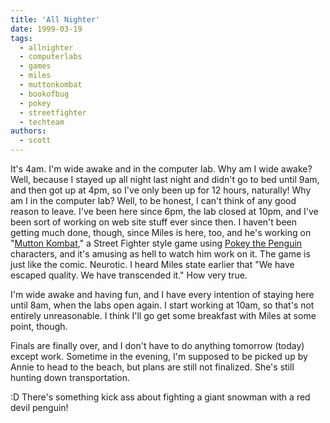 ```yaml
---
title: 'All Nighter'
date: 1999-03-19
tags:
  - allnighter
  - computerlabs
  - games
  - miles
  - muttonkombat
  - bookofbug
  - pokey
  - streetfighter
  - techteam
authors:
  - scott
---
```


It's 4am. I'm wide awake and in the computer lab. Why am I wide awake? Well, because I stayed up all night last night and didn't go to bed until 9am, and then got up at 4pm, so I've only been up for 12 hours, naturally! Why am I in the computer lab? Well, to be honest, I can't think of any good reason to leave. I've been here since 6pm, the lab closed at 10pm, and I've been sort of working on web site stuff ever since then. I haven't been getting much done, though, since Miles is here, too, and he's working on "[Mutton Kombat](http://spaceninja.local/downloads/mk/)," a Street Fighter style game using [Pokey the Penguin](http://yellow5.com/pokey/) characters, and it's amusing as hell to watch him work on it. The game is just like the comic. Neurotic. I heard Miles state earlier that "We have escaped quality. We have transcended it." How very true.

I'm wide awake and having fun, and I have every intention of staying here until 8am, when the labs open again. I start working at 10am, so that's not entirely unreasonable. I think I'll go get some breakfast with Miles at some point, though.

Finals are finally over, and I don't have to do anything tomorrow (today) except work. Sometime in the evening, I'm supposed to be picked up by Annie to head to the beach, but plans are still not finalized. She's still hunting down transportation.

:D There's something kick ass about fighting a giant snowman with a red devil penguin!
